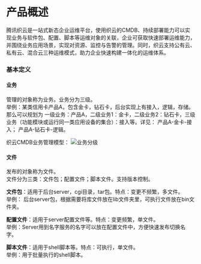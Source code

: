 # 产品概述 #
腾讯织云是一站式新态企业运维平台，使用织云的CMDB、持续部署能力可以实现业务与软件包、配置、脚本等运维对象的关联，企业可获取快速部署运维能力，并围绕业务应用场景，实现对资源、监控与告警的管理。同时，织云支持公有云、私有云、混合云三种运维模式，助力企业快速构建一体化的运维体系。

### 基本定义 ###

#### 业务 ####

管理的对象称为业务。业务分为三级。  
举例：某类信用卡产品A，包含金卡，钻石卡，后台实现上有接入，逻辑，存储。那么可以规划为 一级业务：产品A，二级业务1：金卡，二级业务2：钻石卡，三级业务（功能模块或运行同一类应用设备的集合）：接入等。详见： 
产品A-金卡-接入；
产品A-钻石卡-逻辑。  

织云CMDB业务管理模型：
![业务分级](http://i.imgur.com/IrNshvq.png)

#### 文件 ####

发布的对象称为文件。  
文件分为三类：文件包；配置文件；脚本文件。支持版本控制。

**文件包**：适用于后台server，cgi目录，tar包。特点：变更不频繁，多文件。  
举例： 后台server包，根据需要将库文件放在lib文件夹里，可执行文件放在bin文件夹。

**配置文件**：适用于server配置文件等。特点：变更频繁，单文件。  
举例：Server用到名字服务的名字可以放在配置文件中，方便快速发布切换名字。

**脚本文件**：适用于shell脚本等。特点：可执行，单文件。   
举例：用于批量执行的shell脚本。
